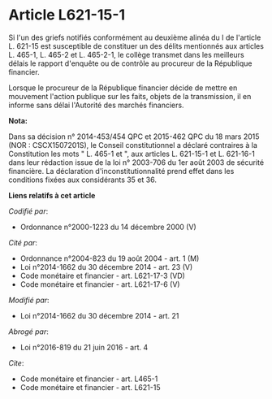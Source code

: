 # Article L621-15-1

Si l'un des griefs notifiés conformément au deuxième alinéa du I de l'article L. 621-15 est susceptible de constituer un des
délits mentionnés aux articles L. 465-1, L. 465-2 et L. 465-2-1, le collège transmet dans les meilleurs délais le rapport
d'enquête ou de contrôle au procureur de la République financier. 

Lorsque le procureur de la République financier décide de mettre en mouvement l'action publique sur les faits, objets de la
transmission, il en informe sans délai l'Autorité des marchés financiers.

**Nota:**

Dans sa décision n° 2014-453/454 QPC et 2015-462 QPC du 18 mars 2015 (NOR : CSCX1507201S), le Conseil constitutionnel a
déclaré contraires à la Constitution les mots " L. 465-1 et ", aux articles L. 621-15-1 et L. 621-16-1 dans leur rédaction
issue de la loi n° 2003-706 du 1er août 2003 de sécurité financière. La déclaration d'inconstitutionnalité prend effet dans
les conditions fixées aux considérants 35 et 36.

**Liens relatifs à cet article**

_Codifié par_:

  - Ordonnance n°2000-1223 du 14 décembre 2000 (V)

_Cité par_:

  - Ordonnance n°2004-823 du 19 août 2004 - art. 1 (M)
  - Loi n°2014-1662 du 30 décembre 2014 - art. 23 (V)
  - Code monétaire et financier - art. L621-17-3 (VD)
  - Code monétaire et financier - art. L621-17-6 (V)

_Modifié par_:

  - Loi n°2014-1662 du 30 décembre 2014 - art. 21

_Abrogé par_:

  - Loi n°2016-819 du 21 juin 2016 - art. 4

_Cite_:

  - Code monétaire et financier - art. L465-1
  - Code monétaire et financier - art. L621-15
